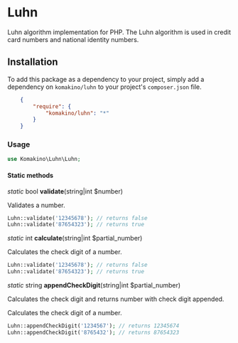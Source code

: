 # Luhn

Luhn algorithm implementation for PHP. The Luhn algorithm is used in credit card numbers and national identity numbers.

## Installation

To add this package as a dependency to your project, simply add a dependency on `komakino/luhn` to your project's `composer.json` file.
```json
    {
        "require": {
            "komakino/luhn": "*"
        }
    }
```
### Usage

```php
use Komakino\Luhn\Luhn;
```

#### Static methods

*static* bool **validate**(string|int $number)

Validates a number.
```php
Luhn::validate('12345678'); // returns false
Luhn::validate('87654323'); // returns true
```

*static* int **calculate**(string|int $partial_number)

Calculates the check digit of a number.
```php
Luhn::validate('12345678'); // returns false
Luhn::validate('87654323'); // returns true
```

*static* string **appendCheckDigit**(string|int $partial_number)

Calculates the check digit and returns number with check digit appended.

Calculates the check digit of a number.
```php
Luhn::appendCheckDigit('1234567'); // returns 12345674
Luhn::appendCheckDigit('8765432'); // returns 87654323
```

